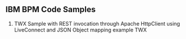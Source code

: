 IBM BPM Code Samples
--------------------
001. TWX Sample with  REST invocation through Apache HttpClient using LiveConnect  and JSON Object mapping example TWX
